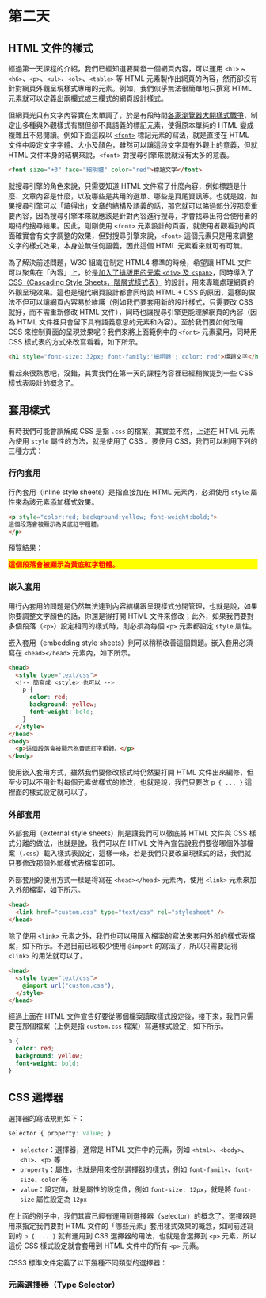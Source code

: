 # 第二天

## HTML 文件的樣式

經過第一天課程的介紹，我們已經知道要開發一個網頁內容，可以運用 `<h1>` ~ `<h6>`、`<p>`、`<ul>`、`<ol>`、`<table>` 等 HTML 元素製作出網頁的內容，然而卻沒有針對網頁外觀呈現樣式專用的元素。例如，我們似乎無法很簡單地只撰寫 HTML 元素就可以定義出兩欄式或三欄式的網頁設計樣式。

但網頁光只有文字內容實在太單調了，於是有段時間[各家瀏覽器大開樣式戰爭](http://irw.ncut.edu.tw/peterju/css.html#handicap)，制定出多種與外觀樣式有關但卻不具語義的標記元素，使得原本單純的 HTML 變成複雜且不易閱讀。例如下面這段以 [`<font>`](https://developer.mozilla.org/zh-TW/docs/Web/HTML/Element/font) 標記元素的寫法，就是直接在 HTML 文件中設定文字字體、大小及顏色，雖然可以讓這段文字具有外觀上的意義，但就 HTML 文件本身的結構來說，`<font>` 對搜尋引擎來說就沒有太多的意義。

```html
<font size="+3" face="細明體" color="red">標題文字</font>
```

就搜尋引擎的角色來說，只需要知道 HTML 文件寫了什麼內容，例如標題是什麼、文章內容是什麼，以及哪些是共用的選單、哪些是頁尾資訊等。也就是說，如果搜尋引擎可以「讀得出」文章的結構及語義的話，那它就可以略過部分沒那麼重要內容，因為搜尋引擎本來就應該是針對內容進行搜尋，才會找尋出符合使用者的期待的搜尋結果。因此，剛剛使用 `<font>` 元素設計的頁面，就使用者觀看到的頁面確實會有文字調整的效果，但對搜尋引擎來說，`<font>` 這個元素只是用來調整文字的樣式效果，本身並無任何語義，因此這個 HTML 元素看來就可有可無。

為了解決前述問題，W3C 組織在制定 HTML4 標準的時候，希望讓 HTML 文件可以聚焦在「內容」上，於是[加入了排版用的元素 `<div>` 及 `<span>`](http://irw.ncut.edu.tw/peterju/css.html#return)，同時導入了 [CSS（Cascading Style Sheets，階層式樣式表）](https://zh.wikipedia.org/wiki/%E5%B1%82%E5%8F%A0%E6%A0%B7%E5%BC%8F%E8%A1%A8) 的設計，用來專職處理網頁的外觀呈現效果。這也是現代網頁設計都會同時談 HTML + CSS 的原因，這樣的做法不但可以讓網頁內容易於維護（例如我們要套用新的設計樣式，只需要改 CSS 就好，而不需重新修改 HTML 文件），同時也讓搜尋引擎更能理解網頁的內容（因為 HTML 文件裡只會留下具有語義意思的元素和內容）。至於我們要如何改用 CSS 來控制頁面的呈現效果呢？我們來將上面範例中的 `<font>` 元素棄用，同時用 CSS 樣式表的方式來改寫看看，如下所示。

```html
<h1 style="font-size: 32px; font-family:'細明體'; color: red">標題文字</h1>
```
看起來很熟悉吧，沒錯，其實我們在第一天的課程內容裡已經稍微提到一些 CSS 樣式表設計的概念了。

## 套用樣式

有時我們可能會誤解成 CSS 是指 `.css` 的檔案，其實並不然，上述在 HTML 元素內使用 `style` 屬性的方法，就是使用了 CSS 。要使用 CSS，我們可以利用下列的三種方式：

### 行內套用

行內套用（inline style sheets）是指直接加在 HTML 元素內，必須使用 `style` 屬性來為該元素添加樣式效果。

```html
<p style="color:red; background:yellow; font-weight:bold;">
這個段落會被顯示為黃底紅字粗體。
</p>
```

預覽結果：
<p style="color:red; background:yellow; font-weight:bold;">
這個段落會被顯示為黃底紅字粗體。
</p>

### 嵌入套用

用行內套用的問題是仍然無法達到內容結構跟呈現樣式分開管理，也就是說，如果你要調整文字顏色的話，你還是得打開 HTML 文件來修改；此外，如果我們要對多個段落（`<p>`）設定相同的樣式時，則必須為每個 `<p>` 元素都設定 `style` 屬性。

嵌入套用（embedding style sheets）則可以稍稍改善這個問題。嵌入套用必須寫在 `<head></head>` 元素內，如下所示。

```html
<head>
  <style type="text/css">
  <!-- 簡寫成 <style> 也可以 -->
    p {
      color: red;
      background: yellow;
      font-weight: bold;
    }
  </style>
</head>
<body>
  <p>這個段落會被顯示為黃底紅字粗體。</p>
</body>
```

使用嵌入套用方式，雖然我們要修改樣式時仍然要打開 HTML 文件出來編修，但至少可以不用針對每個元素做樣式的修改，也就是說，我們只要改 `p { ... }` 這裡面的樣式設定就可以了。

### 外部套用

外部套用（external style sheets）則是讓我們可以徹底將 HTML 文件與 CSS 樣式分離的做法，也就是說，我們可以在 HTML 文件內宣告說我們要從哪個外部檔案（`.css`）載入樣式表設定，這樣一來，若是我們只要改呈現樣式的話，我們就只要修改那個外部樣式表檔案即可。

外部套用的使用方式一樣是得寫在 `<head></head>` 元素內，使用 `<link>` 元素來加入外部檔案，如下所示。

```html
<head>
  <link href="custom.css" type="text/css" rel="stylesheet" />
</head>
```

除了使用 `<link>` 元素之外，我們也可以用匯入檔案的寫法來套用外部的樣式表檔案，如下所示。不過目前已經較少使用 `@import` 的寫法了，所以只需要記得 `<link>` 的用法就可以了。

```html
<head>
  <style type="text/css">
    @import url("custom.css");
  </style>
</head>
```

經過上面在 HTML 文件宣告好要從哪個檔案讀取樣式設定後，接下來，我們只需要在那個檔案（上例是指 `custom.css` 檔案）寫進樣式設定，如下所示。

```css
p {
  color: red;
  background: yellow;
  font-weight: bold;
}
```

## CSS 選擇器

選擇器的寫法規則如下：

```css
selector { property: value; }
```
+ `selector`：選擇器，通常是 HTML 文件中的元素，例如 `<html>`、`<body>`、`<h1>`、`<p>` 等
+ `property`：屬性，也就是用來控制選擇器的樣式，例如 `font-family`、`font-size`、`color` 等
+ `value`：設定值，就是屬性的設定值，例如 `font-size: 12px`，就是將 `font-size` 屬性設定為 `12px`

在上面的例子中，我們其實已經有運用到選擇器（selector）的概念了。選擇器是用來指定我們要對 HTML 文件的「哪些元素」套用樣式效果的概念，如同前述寫到的 `p { ... }` 就有運用到 CSS 選擇器的用法，也就是會選擇到 `<p>` 元素，所以這份 CSS 樣式設定就會套用到 HTML 文件中的所有 `<p>` 元素。

CSS3 標準文件定義了以下幾種不同類型的選擇器：

### 元素選擇器（Type Selector）
